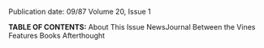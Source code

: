 Publication date: 09/87
Volume 20, Issue 1

**TABLE OF CONTENTS:**
About This Issue
NewsJournal
Between the Vines
Features
Books
Afterthought

